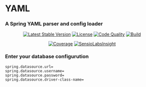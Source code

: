 # YAML
### A Spring YAML parser and config loader



<p align="center">
    <a href="https://packagist.org/packages/pragmarx/yaml"><img alt="Latest Stable Version" src="https://img.shields.io/packagist/v/pragmarx/yaml.svg?style=flat-square"></a>
    <a href="/antonioribeiro/yaml/blob/master/LICENSE.md"><img alt="License" src="https://img.shields.io/badge/license-MIT-brightgreen.svg?style=flat-square"></a>
    <a href="https://scrutinizer-yaml.com/g/antonioribeiro/yaml/?branch=master"><img alt="Code Quality" src="https://img.shields.io/scrutinizer/g/antonioribeiro/yaml.svg?style=flat-square"></a>
    <a href="https://scrutinizer-yaml.com/g/antonioribeiro/yaml/?branch=master"><img alt="Build" src="https://img.shields.io/scrutinizer/build/g/antonioribeiro/yaml.svg?style=flat-square"></a>
</p>
<p align="center">
    <a href="https://scrutinizer-yaml.com/g/antonioribeiro/yaml/?branch=master"><img alt="Coverage" src="https://img.shields.io/scrutinizer/coverage/g/antonioribeiro/yaml.svg?style=flat-square"></a>
    <a href="https://insight.sensiolabs.com/projects/7ede7c95-b31b-4ea1-9694-51b5f1d9bdb8"><img alt="SensioLabsInsight" src="https://img.shields.io/sensiolabs/i/7ede7c95-b31b-4ea1-9694-51b5f1d9bdb8.svg?style=flat-square"></a>
</p>

### Enter your database configurution 
``` text
spring.datasource.url=
spring.datasource.username=
spring.datasource.password=
spring.datasource.driver-class-name=
```


